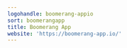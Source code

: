 ```yaml
---
logohandle: boomerang-appio
sort: boomerangapp
title: Boomerang App
website: 'https://boomerang-app.io/'
---
```

